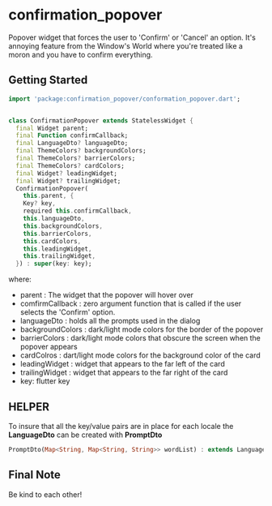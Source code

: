 # confirmation_popover

Popover widget that forces the user to 'Confirm' or 'Cancel' an option. It's annoying feature from the Window's World where you're treated like a moron and you have to confirm everything.

## Getting Started

```dart
import 'package:confirmation_popover/conformation_popover.dart';


class ConfirmationPopover extends StatelessWidget {
  final Widget parent;
  final Function confirmCallback;
  final LanguageDto? languageDto;
  final ThemeColors? backgroundColors;
  final ThemeColors? barrierColors;
  final ThemeColors? cardColors;
  final Widget? leadingWidget;
  final Widget? trailingWidget;
  ConfirmationPopover(
    this.parent, {
    Key? key,
    required this.confirmCallback,
    this.languageDto,
    this.backgroundColors,
    this.barrierColors,
    this.cardColors,
    this.leadingWidget,
    this.trailingWidget,
  }) : super(key: key);

```

where:

- parent : The widget that the popover will hover over
- comfirmCallback : zero argument function that is called if the user selects the 'Confirm' option.
- languageDto : holds all the prompts used in the dialog
- backgroundColors : dark/light mode colors for the border of the popover
- barrierColors : dark/light mode colors that obscure the screen when the popover appears
- cardColros : dart/light mode colors for the background color of the card
- leadingWidget : widget that appears to the far left of the card
- trailingWidget : widget that appears to the far right of the card
- key: flutter key

## HELPER

To insure that all the key/value pairs are in place for each locale the **LanguageDto** can be created with **PromptDto**

```dart
PromptDto(Map<String, Map<String, String>> wordList) : extends LanguageDto and 'asserts' if any keys are missing.
```

## Final Note

Be kind to each other!
